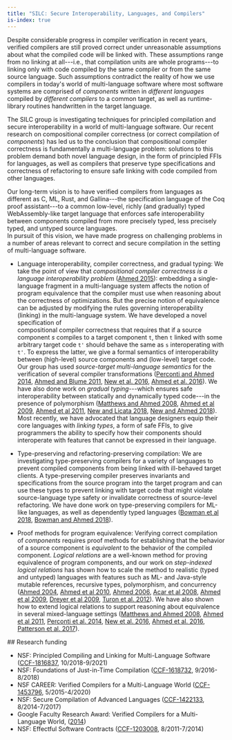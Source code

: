 ```yaml
---
title: "SILC: Secure Interoperability, Languages, and Compilers"
is-index: true
---
```


Despite considerable progress in compiler verification in recent years, 
verified compilers are still proved correct under unreasonable assumptions about
what the compiled code will be linked with.  These assumptions range from no
linking at all---i.e., that compilation units are whole programs---to linking 
only with code compiled by the same compiler or from the same source 
language. Such assumptions contradict the reality of how we use compilers in
today's world of multi-language software where most software systems are
comprised of _components_ written in _different languages_ compiled by
_different compilers_ to a common target, as well as runtime-library
routines handwritten in the target language.

The SILC group is investigating techniques for principled compilation and secure
interoperability in a world of multi-language software.  Our recent
research on compositional compiler correctness (or correct compilation of
_components_) has led us to the conclusion that compositional compiler
correctness is fundamentally a multi-language problem: solutions to this 
problem demand both novel language design, in the form of principled FFIs for
languages, as well as compilers that preserve type specifications and
correctness of refactoring to ensure safe linking with code compiled from other
languages. 

Our long-term vision is to have verified compilers from languages as different
as C, ML, Rust, and Gallina---the specification language of the Coq proof
assistant---to a common low-level, richly (and gradually) typed WebAssembly-like
target language that enforces safe interoperability between components compiled
from more precisely typed, less precisely typed, and untyped source languages.  
In pursuit of this vision, we have made progress on challenging problems
in a number of areas relevant to correct and secure compilation in
the setting of multi-language software.

- Language interoperability, compiler correctness, and gradual typing:
We take the point of view that 
_compositional compiler correctness is a language
interoperability problem_ ([Ahmed 2015][#ahmed15:snapl]): embedding a
single-language fragment in a multi-language system affects the notion
of program equivalence that the compiler must use when reasoning about
the correctness of optimizations. But the precise notion of
equivalence can be adjusted by modifying the rules governing
interoperability (linking) in the multi-language system.  We have developed
a novel specification of   
compositional compiler correctness that requires that if a source 
component $s$ compiles to a target component `t`, then `t` linked with
some arbitrary target code `t'` should behave the same as `s`
interoperating with `t'`.  To express the latter, we give a formal
semantics of interoperability between (high-level) source components
and (low-level) target code.  Our group has used _source-target
multi-language semantics_ for the verification of several compiler
transformations ([Perconti and Ahmed 2014][#perconti14], [Ahmed and Blume 2011][#ahmed11], [New et al. 2016][#new16], [Ahmed et al. 2016][#ahmed16]).
We have also done work on _gradual typing_---which 
ensures safe interoperability between statically and dynamically typed
code---in the presence of 
polymorphism ([Matthews and Ahmed 2008][#matthews08], [Ahmed et al 2009][#ahmed09], [Ahmed et al 2011][#ahmed11], [New and Licata 2018][#newfscd18], [New and Ahmed 2018][#new18]).
Most recently, we have advocated that language designers equip their core
languages with _linking types_, a form of safe FFIs, to give programmers
the ability to specify how their components should interoperate with features
that cannot be expressed in their language.

- Type-preserving and refactoring-preserving compilation: 
We are investigating type-preserving compilers for a variety of languages to
prevent compiled components from being linked with ill-behaved target clients.
A type-preserving compiler preserves invariants and specifications from the
source program into the target program and can use these types to prevent 
linking with target code that might violate source-language type safety or
invalidate correctness of source-level refactoring.  We have done work on
type-preserving compilers for ML-like languages, as well as dependently typed
languages ([Bowman et al 2018][#bowmanpopl18], [Bowman and Ahmed 2018][#bowmanpldi18]).

- Proof methods for program equivalence:
Verifying correct compilation of _components_ requires proof methods for
establishing that the behavior of a source component is _equivalent_ to the
behavior of the compiled component. _Logical relations_ are a well-known
method for proving equivalence of program components, and our work on 
_step-indexed logical relations_ has shown how to scale the
method to realistic (typed and untyped) languages with features such
as ML- and Java-style mutable references, recursive types,
polymorphism, and
concurrency ([Ahmed 2004][#ahmedthesis], [Ahmed et al 2010][#ahmed10], [Ahmed 2006][#ahmed06], [Acar et al 2008][#acar08], [Ahmed et al 2009][#adr], [Dreyer et al 2009][#dreyer09], [Turon et al. 2012][#turon12]).
We have also shown how to extend 
logical relations to support reasoning about equivalence in several
mixed-language settings ([Matthews and Ahmed 2008][#matthews08], [Ahmed et al 2011][#ahmed11], [Perconti et al. 2014][#perconti14], [New et al. 2016][#new16], [Ahmed et al. 2016][#ahmed16], [Patterson et al. 2017][#patterson17]).

[#ahmed15:snapl]: http://www.ccs.neu.edu/home/amal/papers/verifcomp.pdf
[#perconti14]: http://www.ccs.neu.edu/home/amal/papers/voc.pdf
[#ahmed11]: http://www.ccs.neu.edu/home/amal/papers/epc.pdf
[#new16]: http://www.ccs.neu.edu/home/amal/papers/fabcc.pdf
[#ahmed16]: http://www.ccs.neu.edu/home/amal/papers/refcc.pdf
[#matthews08]: http://www.ccs.neu.edu/home/amal/papers/parpolyseal.pdf
[#ahmed09]: http://www.ccs.neu.edu/home/amal/papers/blame-all.pdf
[#ahmed11]: http://plt.eecs.northwestern.edu/blame-for-all/
[#newfscd18]: http://drops.dagstuhl.de/opus/volltexte/2018/9194/
[#new18]: http://www.ccs.neu.edu/home/amal/papers/graduality.pdf
[#bowmanpldi18]: http://www.ccs.neu.edu/home/amal/papers/closconvcc.pdf
[#bowmanpopl18]: http://www.ccs.neu.edu/home/amal/papers/cpscc.pdf
[#ahmedthesis]: http://www.cs.princeton.edu/research/techreps/TR-713-04
[#ahmed10]: http://portal.acm.org/citation.cfm?doid=1709093.1709094
[#ahmed06]: http://www.ccs.neu.edu/home/amal/papers/lr-recquant.pdf
[#acar08]: http://www.ccs.neu.edu/home/amal/papers/impselfadj.pdf
[#adr]: http://www.ccs.neu.edu/home/amal/papers/sdri.pdf
[#dreyer09]: http://www.ccs.neu.edu/home/amal/papers/lslr.pdf
[#dreyer11]: http://www.ccs.neu.edu/home/amal/papers/lslr-lmcs.pdf
[#turon12]: http://www.ccs.neu.edu/home/amal/papers/relcon.pdf
[#patterson17]: http://www.ccs.neu.edu/home/amal/papers/funtal.pdf

<div class="small">
## Research funding

- NSF: Principled Compiling and Linking for Multi-Language Software ([CCF-1816837](https://www.nsf.gov/awardsearch/showAward?AWD_ID=1816837&HistoricalAwards=false), 10/2018-9/2021)
- NSF: Foundations of Just-in-Time Compilation ([CCF-1618732](https://www.nsf.gov/awardsearch/showAward?AWD_ID=1618732&HistoricalAwards=false), 9/2016-8/2018)
- NSF CAREER: Verified Compilers for a Multi-Language World ([CCF-1453796](https://www.nsf.gov/awardsearch/showAward?AWD_ID=1453796&HistoricalAwards=false), 5/2015-4/2020)
- NSF: Secure Compilation of Advanced Languages ([CCF-1422133](https://www.nsf.gov/awardsearch/showAward?AWD_ID=1422133&HistoricalAwards=false), 8/2014-7/2017)
- Google Faculty Research Award: Verified Compilers for a Multi-Language World, ([2014](https://ai.googleblog.com/2014/02/google-research-awards-winter-2014.html))
- NSF: Effectful Software Contracts ([CCF-1203008](https://www.nsf.gov/awardsearch/showAward?AWD_ID=1117635&HistoricalAwards=false), 8/2011-7/2014)
</div>
